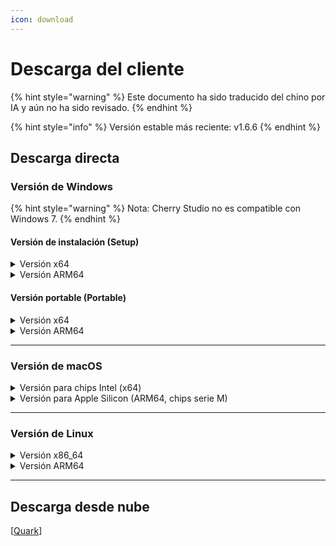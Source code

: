 ```yaml
---
icon: download
---
```

# Descarga del cliente


{% hint style="warning" %}
Este documento ha sido traducido del chino por IA y aún no ha sido revisado.
{% endhint %}




{% hint style="info" %}
Versión estable más reciente: v1.6.6
{% endhint %}

## Descarga directa

### Versión de Windows

{% hint style="warning" %}
Nota: Cherry Studio no es compatible con Windows 7.
{% endhint %}

#### Versión de instalación (Setup)

<details>

<summary>Versión x64</summary>

Ruta principal:

[[Sitio web oficial de Cherry Studio](https://cherry-ai.com/download)] [[GitHub](https://github.com/CherryHQ/cherry-studio/releases/download/v1.6.0-rc.2/Cherry-Studio-1.6.6-rc.2-x64-setup.exe)]

Rutas de respaldo:

[[Ruta 1](https://download-cf.ocoolai.com/https://github.com/CherryHQ/cherry-studio/releases/download/v1.6.0-rc.2/Cherry-Studio-1.6.6-rc.2-x64-setup.exe)] [[Ruta 2](https://download.ocoolai.com/https://github.com/CherryHQ/cherry-studio/releases/download/v1.6.0-rc.2/Cherry-Studio-1.6.6-rc.2-x64-setup.exe)] [[Ruta 3](https://download.ocoolai.online/https://github.com/CherryHQ/cherry-studio/releases/download/v1.6.0-rc.2/Cherry-Studio-1.6.6-rc.2-x64-setup.exe)]

</details>

<details>

<summary>Versión ARM64</summary>

Ruta principal:

[[Sitio web oficial de Cherry Studio](https://cherry-ai.com/download)] [[GitHub](https://github.com/CherryHQ/cherry-studio/releases/download/v1.6.0-rc.2/Cherry-Studio-1.6.6-rc.2-arm64-setup.exe)]

Rutas de respaldo:

[[Ruta 1](https://download-cf.ocoolai.com/https://github.com/CherryHQ/cherry-studio/releases/download/v1.6.0-rc.2/Cherry-Studio-1.6.6-rc.2-arm64-setup.exe)] [[Ruta 2](https://download.ocoolai.com/https://github.com/CherryHQ/cherry-studio/releases/download/v1.6.0-rc.2/Cherry-Studio-1.6.6-rc.2-arm64-setup.exe)] [[Ruta 3](https://download.ocoolai.online/https://github.com/CherryHQ/cherry-studio/releases/download/v1.6.0-rc.2/Cherry-Studio-1.6.6-rc.2-arm64-setup.exe)]

</details>

#### Versión portable (Portable)

<details>

<summary>Versión x64</summary>

Ruta principal:

[[Sitio web oficial de Cherry Studio](https://cherry-ai.com/download)] [[GitHub](https://github.com/CherryHQ/cherry-studio/releases/download/v1.6.0-rc.2/Cherry-Studio-1.6.6-rc.2-x64-portable.exe)]

Rutas de respaldo:

[[Ruta 1](https://download-cf.ocoolai.com/https://github.com/CherryHQ/cherry-studio/releases/download/v1.6.0-rc.2/Cherry-Studio-1.6.6-rc.2-x64-portable.exe)] [[Ruta 2](https://download.ocoolai.com/https://github.com/CherryHQ/cherry-studio/releases/download/v1.6.0-rc.2/Cherry-Studio-1.6.6-rc.2-x64-portable.exe)] [[Ruta 3](https://download.ocoolai.online/https://github.com/CherryHQ/cherry-studio/releases/download/v1.6.0-rc.2/Cherry-Studio-1.6.6-rc.2-x64-portable.exe)]

</details>

<details>

<summary>Versión ARM64</summary>

Ruta principal:

[[Sitio web oficial de Cherry Studio](https://cherry-ai.com/download)] [[GitHub](https://github.com/CherryHQ/cherry-studio/releases/download/v1.6.0-rc.2/Cherry-Studio-1.6.6-rc.2-arm64-portable.exe)]

Rutas de respaldo:

[[Ruta 1](https://download-cf.ocoolai.com/https://github.com/CherryHQ/cherry-studio/releases/download/v1.6.0-rc.2/Cherry-Studio-1.6.6-rc.2-arm64-portable.exe)] [[Ruta 2](https://download.ocoolai.com/https://github.com/CherryHQ/cherry-studio/releases/download/v1.6.0-rc.2/Cherry-Studio-1.6.6-rc.2-arm64-portable.exe)] [[Ruta 3](https://download.ocoolai.online/https://github.com/CherryHQ/cherry-studio/releases/download/v1.6.0-rc.2/Cherry-Studio-1.6.6-rc.2-arm64-portable.exe)]

</details>

***

### Versión de macOS

<details>

<summary>Versión para chips Intel (x64)</summary>

Ruta principal:

[[Sitio web oficial de Cherry Studio](https://cherry-ai.com/download)] [[GitHub](https://github.com/CherryHQ/cherry-studio/releases/download/v1.6.0-rc.2/Cherry-Studio-1.6.6-rc.2-x64.dmg)]

Rutas de respaldo:

[[Ruta 1](https://download-cf.ocoolai.com/https://github.com/CherryHQ/cherry-studio/releases/download/v1.6.0-rc.2/Cherry-Studio-1.6.6-rc.2.dmg)] [[Ruta 2](https://download.ocoolai.com/https://github.com/CherryHQ/cherry-studio/releases/download/v1.6.0-rc.2/Cherry-Studio-1.6.6-rc.2-x64.dmg)] [[Ruta 3](https://download.ocoolai.online/https://github.com/CherryHQ/cherry-studio/releases/download/v1.6.0-rc.2/Cherry-Studio-1.6.6-rc.2-x64.dmg)]

</details>

<details>

<summary>Versión para Apple Silicon (ARM64, chips serie M)</summary>

Ruta principal:

[[Sitio web oficial de Cherry Studio](https://cherry-ai.com/download)] [[GitHub](https://github.com/CherryHQ/cherry-studio/releases/download/v1.6.0-rc.2/Cherry-Studio-1.6.6-rc.2-arm64.dmg)]

Rutas de respaldo:

[[Ruta 1](https://download-cf.ocoolai.com/https://github.com/CherryHQ/cherry-studio/releases/download/v1.6.0-rc.2/Cherry-Studio-1.6.6-rc.2-arm64.dmg)] [[Ruta 2](https://download.ocoolai.com/https://github.com/CherryHQ/cherry-studio/releases/download/v1.6.0-rc.2/Cherry-Studio-1.6.6-rc.2-arm64.dmg)] [[Ruta 3](https://download.ocoolai.online/https://github.com/CherryHQ/cherry-studio/releases/download/v1.6.0-rc.2/Cherry-Studio-1.6.6-rc.2-arm64.dmg)]

</details>

***

### Versión de Linux

<details>

<summary>Versión x86_64</summary>

Ruta principal:

[[Sitio web oficial de Cherry Studio](https://cherry-ai.com/download)] [[GitHub](https://github.com/CherryHQ/cherry-studio/releases/download/v1.6.0-rc.2/Cherry-Studio-1.6.6-rc.2-x86_64.AppImage)]

Rutas de respaldo:

[[Ruta 1](https://download-cf.ocoolai.com/https://github.com/CherryHQ/cherry-studio/releases/download/v1.6.0-rc.2/Cherry-Studio-1.6.6-rc.2-x86_64.AppImage)] [[Ruta 2](https://download.ocoolai.com/https://github.com/CherryHQ/cherry-studio/releases/download/v1.6.0-rc.2/Cherry-Studio-1.6.6-rc.2-x86_64.AppImage)] [[Ruta 3](https://download.ocoolai.online/https://github.com/CherryHQ/cherry-studio/releases/download/v1.6.0-rc.2/Cherry-Studio-1.6.6-rc.2-x86_64.AppImage)]

</details>

<details>

<summary>Versión ARM64</summary>

Ruta principal:

[[Sitio web oficial de Cherry Studio](https://cherry-ai.com/download)] [[GitHub](https://github.com/CherryHQ/cherry-studio/releases/download/v1.6.0-rc.2/Cherry-Studio-1.6.6-rc.2-arm64.AppImage)]

Rutas de respaldo:

[[Ruta 1](https://download-cf.ocoolai.com/https://github.com/CherryHQ/cherry-studio/releases/download/v1.6.0-rc.2/Cherry-Studio-1.6.6-rc.2-arm64.AppImage)] [[Ruta 2](https://download.ocoolai.com/https://github.com/CherryHQ/cherry-studio/releases/download/v1.6.0-rc.2/Cherry-Studio-1.6.6-rc.2-arm64.AppImage)] [[Ruta 3](https://download.ocoolai.online/https://github.com/CherryHQ/cherry-studio/releases/download/v1.6.0-rc.2/Cherry-Studio-1.6.6-rc.2-arm64-AppImage)]

</details>

***

## Descarga desde nube

[[Quark](https://pan.quark.cn/s/4044324d0ecd#/list/share)]